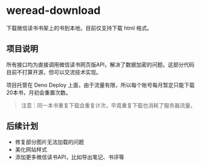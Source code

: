 # weread-download

下载微信读书书架上的书到本地，目前仅支持下载 html 格式。

## 项目说明
所有接口均为直接调用微信读书网页版API，解决了数据加密的问题。这部分代码目前不打算开源，但可以交流技术实现。

项目托管在 Deno Deploy 上面，由于流量有限，所以每个账号每月暂定只能下载20本书，月初会重置次数。

> 注意：同一本书重复下载会重复计次，毕竟重复下载也消耗了服务器流量。

## 后续计划

- 修复部分图片无法加载的问题
- 美化网站样式
- 添加更多微信读书API，比如导出笔记、书评等

